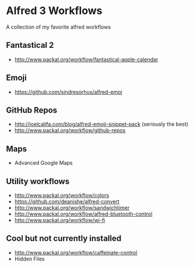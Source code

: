 # Alfred 3 Workflows

A collection of my favorite alfred workflows

## Fantastical 2

- http://www.packal.org/workflow/fantastical-apple-calendar


## Emoji

- https://github.com/sindresorhus/alfred-emoj

## GitHub Repos
- http://joelcalifa.com/blog/alfred-emoji-snippet-pack (seriously the best)
- http://www.packal.org/workflow/github-repos


## Maps

- Advanced Google Maps


## Utility workflows

- http://www.packal.org/workflow/colors
- https://github.com/deanishe/alfred-convert
- http://www.packal.org/workflow/sandwichtimer
- http://www.packal.org/workflow/alfred-bluetooth-control
- http://www.packal.org/workflow/wi-fi


## Cool but not currently installed
- http://www.packal.org/workflow/caffeinate-control
- Hidden Files
